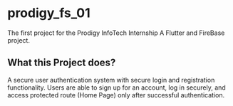 # prodigy_fs_01

The first project for the Prodigy InfoTech Internship
A Flutter and FireBase project.

## What this Project does?
A secure user authentication system with secure login and registration functionality. Users are able to sign up for an account, log in securely, and access protected route (Home Page) only after successful authentication.
